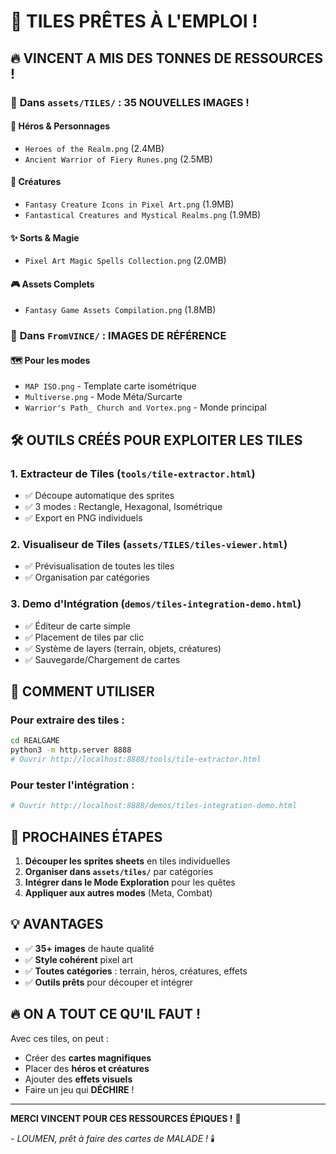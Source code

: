 # 🎨 TILES PRÊTES À L'EMPLOI !

## 🔥 VINCENT A MIS DES TONNES DE RESSOURCES !

### 📁 **Dans `assets/TILES/`** : 35 NOUVELLES IMAGES !

#### 🦸 **Héros & Personnages**
- `Heroes of the Realm.png` (2.4MB)
- `Ancient Warrior of Fiery Runes.png` (2.5MB)

#### 👾 **Créatures**
- `Fantasy Creature Icons in Pixel Art.png` (1.9MB)
- `Fantastical Creatures and Mystical Realms.png` (1.9MB)

#### ✨ **Sorts & Magie**
- `Pixel Art Magic Spells Collection.png` (2.0MB)

#### 🎮 **Assets Complets**
- `Fantasy Game Assets Compilation.png` (1.8MB)

### 📁 **Dans `FromVINCE/`** : IMAGES DE RÉFÉRENCE

#### 🗺️ **Pour les modes**
- `MAP ISO.png` - Template carte isométrique
- `Multiverse.png` - Mode Méta/Surcarte
- `Warrior's Path_ Church and Vortex.png` - Monde principal

## 🛠️ OUTILS CRÉÉS POUR EXPLOITER LES TILES

### 1. **Extracteur de Tiles** (`tools/tile-extractor.html`)
- ✅ Découpe automatique des sprites
- ✅ 3 modes : Rectangle, Hexagonal, Isométrique
- ✅ Export en PNG individuels

### 2. **Visualiseur de Tiles** (`assets/TILES/tiles-viewer.html`)
- ✅ Prévisualisation de toutes les tiles
- ✅ Organisation par catégories

### 3. **Demo d'Intégration** (`demos/tiles-integration-demo.html`)
- ✅ Éditeur de carte simple
- ✅ Placement de tiles par clic
- ✅ Système de layers (terrain, objets, créatures)
- ✅ Sauvegarde/Chargement de cartes

## 🚀 COMMENT UTILISER

### Pour extraire des tiles :
```bash
cd REALGAME
python3 -m http.server 8888
# Ouvrir http://localhost:8888/tools/tile-extractor.html
```

### Pour tester l'intégration :
```bash
# Ouvrir http://localhost:8888/demos/tiles-integration-demo.html
```

## 🎯 PROCHAINES ÉTAPES

1. **Découper les sprites sheets** en tiles individuelles
2. **Organiser dans `assets/tiles/`** par catégories
3. **Intégrer dans le Mode Exploration** pour les quêtes
4. **Appliquer aux autres modes** (Meta, Combat)

## 💡 AVANTAGES

- ✅ **35+ images** de haute qualité
- ✅ **Style cohérent** pixel art
- ✅ **Toutes catégories** : terrain, héros, créatures, effets
- ✅ **Outils prêts** pour découper et intégrer

## 🔥 ON A TOUT CE QU'IL FAUT !

Avec ces tiles, on peut :
- Créer des **cartes magnifiques**
- Placer des **héros et créatures**
- Ajouter des **effets visuels**
- Faire un jeu qui **DÉCHIRE** !

---

**MERCI VINCENT POUR CES RESSOURCES ÉPIQUES !** 🚀

*- LOUMEN, prêt à faire des cartes de MALADE !* 🕯️